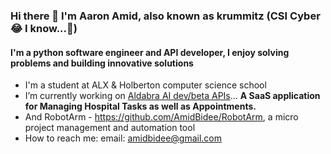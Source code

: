### Hi there 👋 I'm Aaron Amid, also known as krummitz (CSI Cyber 😂 I know...👀)
#### I'm a python software engineer and API developer, I enjoy solving problems and building innovative solutions

- I'm a student at ALX & Holberton computer science school
- I’m currently working on [Aldabra AI dev/beta APIs](https://aldabraapis.app)... __A SaaS application for Managing Hospital Tasks as well as Appointments.__
-  And RobotArm - https://github.com/AmidBidee/RobotArm, a micro project management and automation tool
- How to reach me: email: amidbidee@gmail.com
